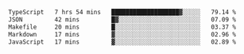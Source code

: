 <!--START_SECTION:waka-->

```txt
TypeScript   7 hrs 54 mins   ███████████████████▓░░░░░   79.14 %
JSON         42 mins         █▓░░░░░░░░░░░░░░░░░░░░░░░   07.09 %
Makefile     20 mins         █░░░░░░░░░░░░░░░░░░░░░░░░   03.37 %
Markdown     17 mins         ▓░░░░░░░░░░░░░░░░░░░░░░░░   02.96 %
JavaScript   17 mins         ▓░░░░░░░░░░░░░░░░░░░░░░░░   02.89 %
```

<!--END_SECTION:waka-->